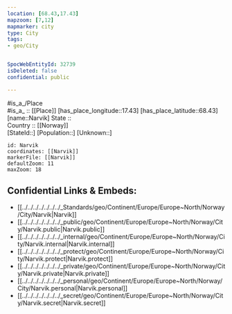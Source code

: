 ```yaml
---
location: [68.43,17.43] 
mapzoom: [7,12] 
mapmarker: city 
type: City
tags:
- geo/City


SpocWebEntityId: 32739
isDeleted: false
confidential: public

---
```

#is_a_/Place  
#is_a_ :: [[Place]] 
[has_place_longitude::17.43] 
[has_place_latitude::68.43] 
[name::Narvik] 
State ::  
Country :: [[Norway]]  
[StateId::] 
[Population::] 
[Unknown::] 


```leaflet
id: Narvik
coordinates: [[Narvik]] 
markerFile: [[Narvik]] 
defaultZoom: 11 
maxZoom: 18
```


## Confidential Links & Embeds: 
- [[../../../../../../../_Standards/geo/Continent/Europe/Europe~North/Norway/City/Narvik|Narvik]] 
- [[../../../../../../../_public/geo/Continent/Europe/Europe~North/Norway/City/Narvik.public|Narvik.public]] 
- [[../../../../../../../_internal/geo/Continent/Europe/Europe~North/Norway/City/Narvik.internal|Narvik.internal]] 
- [[../../../../../../../_protect/geo/Continent/Europe/Europe~North/Norway/City/Narvik.protect|Narvik.protect]] 
- [[../../../../../../../_private/geo/Continent/Europe/Europe~North/Norway/City/Narvik.private|Narvik.private]] 
- [[../../../../../../../_personal/geo/Continent/Europe/Europe~North/Norway/City/Narvik.personal|Narvik.personal]] 
- [[../../../../../../../_secret/geo/Continent/Europe/Europe~North/Norway/City/Narvik.secret|Narvik.secret]] 
